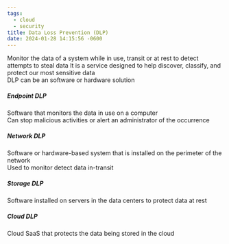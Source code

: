 ```yaml
---
tags:
  - cloud
  - security
title: Data Loss Prevention (DLP)
date: 2024-01-28 14:15:56 -0600
---
```


Monitor the data of a system while in use, transit or at rest to detect attempts to steal data
It is a service designed to help discover, classify, and protect our most sensitive data  
DLP can be an software or hardware solution

##### Endpoint DLP
Software that monitors the data in use on a computer  
Can stop malicious activities or alert an administrator of the occurrence

##### Network DLP
Software or hardware-based system that is installed on the perimeter of the network  
Used to monitor detect data in-transit

##### Storage DLP
Software installed on servers in the data centers to protect data at rest

##### Cloud DLP
Cloud SaaS that protects the data being stored in the cloud
